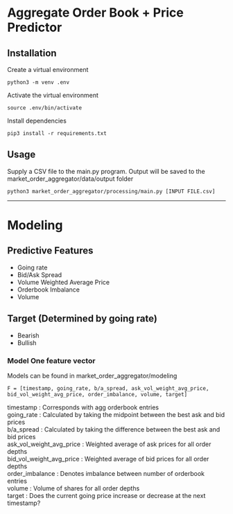 # Aggregate Order Book + Price Predictor

## Installation
Create a virtual environment
```
python3 -m venv .env
```

Activate the virtual environment
```
source .env/bin/activate
```

Install dependencies
```
pip3 install -r requirements.txt
```

## Usage
Supply a CSV file to the main.py program. Output will be saved to the market_order_aggregator/data/output folder

```
python3 market_order_aggregator/processing/main.py [INPUT FILE.csv]
```

<hr />

# Modeling

## Predictive Features
- Going rate
- Bid/Ask Spread
- Volume Weighted Average Price
- Orderbook Imbalance
- Volume

## Target (Determined by going rate)
- Bearish
- Bullish


### Model One feature vector

Models can be found in market_order_aggregator/modeling

```
F = [timestamp,	going_rate,	b/a_spread,	ask_vol_weight_avg_price, bid_vol_weight_avg_price, order_imbalance, volume, target]
```

timestamp : Corresponds with agg orderbook entries <br />
going_rate : Calculated by taking the midpoint between the best ask and bid prices<br />
b/a_spread : Calculated by taking the difference between the best ask and bid prices<br />
ask_vol_weight_avg_price : Weighted average of ask prices for all order depths<br />
bid_vol_weight_avg_price : Weighted average of bid prices for all order depths<br />
order_imbalance : Denotes imbalance between number of orderbook entries<br />
volume : Volume of shares for all order depths<br />
target : Does the current going price increase or decrease at the next timestamp?<br />



